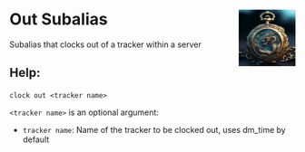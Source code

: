 <h1>Out Subalias<img align="right" src="../../Data/main.png" width="100px"></h1>

Subalias that clocks out of a tracker within a server

## Help:
`clock out <tracker name>`

`<tracker name>` is an optional argument:
- `tracker name`: Name of the tracker to be clocked out, uses dm_time by default